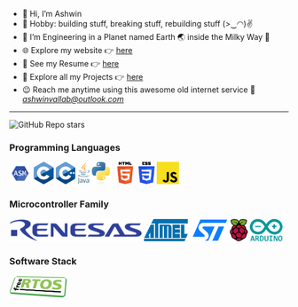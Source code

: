 - 👋 Hi, I’m Ashwin
- 👀 Hobby: building stuff, breaking stuff, rebuilding stuff (>‿◠)✌
- 🌱 I’m Engineering in a Planet named Earth 🌏 inside the Milky Way 🌌
- 🌐 Explore my website 👉 [here](https://bit.ly/ashvnvgitIO)
- 📝 See my Resume 👉 [here](https://bit.ly/ashvnv-resume)
- 🤖 Explore all my Projects 👉 [here](https://bit.ly/ashvnv-projects)
- 😉 Reach me anytime using this awesome old internet service 📧 *ashwinvallab@outlook.com*

---

![GitHub Repo stars](https://img.shields.io/github/stars/ashvnv?style=flat)

### Programming Languages 
<p align="left">
  <img src="https://raw.githubusercontent.com/ashvnv/ashvnv/refs/heads/main/raw/logo/asm.png" alt="asm" height="40"/> 
  <img src="https://raw.githubusercontent.com/ashvnv/ashvnv/refs/heads/main/raw/logo/c.png" alt="C" height="40"/> 
  <img src="https://raw.githubusercontent.com/ashvnv/ashvnv/refs/heads/main/raw/logo/c%2B%2B.png" alt="C++" height="40"/> 
  <img src="https://raw.githubusercontent.com/ashvnv/ashvnv/refs/heads/main/raw/logo/Java.png" alt="Java" height="40"/> 
  <img src="https://raw.githubusercontent.com/ashvnv/ashvnv/refs/heads/main/raw/logo/Python.png" alt="Python" height="40"/> 
  <img src="https://raw.githubusercontent.com/ashvnv/ashvnv/refs/heads/main/raw/logo/html.png" alt="HTML" height="40"/> 
  <img src="https://raw.githubusercontent.com/ashvnv/ashvnv/refs/heads/main/raw/logo/css.png" alt="CSS" height="40"/> 
  <img src="https://raw.githubusercontent.com/ashvnv/ashvnv/refs/heads/main/raw/logo/js.png" alt="JavaScript" height="40"/> 
</p>


### Microcontroller Family
<p align="left">
  <img src="https://raw.githubusercontent.com/ashvnv/ashvnv/refs/heads/main/raw/logo/renesas.png" alt="Renesas" height="40"/> 
  <img src="https://raw.githubusercontent.com/ashvnv/ashvnv/refs/heads/main/raw/logo/atmel.png" alt="Atmel" height="40"/> 
  <img src="https://raw.githubusercontent.com/ashvnv/ashvnv/refs/heads/main/raw/logo/st.png" alt="STM" height="40"/> 
  <img src="https://raw.githubusercontent.com/ashvnv/ashvnv/refs/heads/main/raw/logo/rpi.png" alt="Raspberry Pi" height="40"/> 
  <img src="https://raw.githubusercontent.com/ashvnv/ashvnv/refs/heads/main/raw/logo/arduino.png" alt="Arduino" height="40"/> 
</p>

### Software Stack
<p align="left">
  <img src="https://raw.githubusercontent.com/ashvnv/ashvnv/refs/heads/main/raw/logo/freertos.png" alt="FreeRTOS" height="40"/> 
</p>
